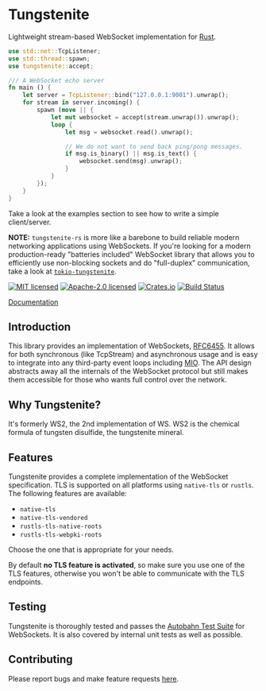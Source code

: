 # Tungstenite

Lightweight stream-based WebSocket implementation for [Rust](https://www.rust-lang.org/).

```rust
use std::net::TcpListener;
use std::thread::spawn;
use tungstenite::accept;

/// A WebSocket echo server
fn main () {
    let server = TcpListener::bind("127.0.0.1:9001").unwrap();
    for stream in server.incoming() {
        spawn (move || {
            let mut websocket = accept(stream.unwrap()).unwrap();
            loop {
                let msg = websocket.read().unwrap();

                // We do not want to send back ping/pong messages.
                if msg.is_binary() || msg.is_text() {
                    websocket.send(msg).unwrap();
                }
            }
        });
    }
}
```

Take a look at the examples section to see how to write a simple client/server.

**NOTE:** `tungstenite-rs` is more like a barebone to build reliable modern networking applications
using WebSockets. If you're looking for a modern production-ready "batteries included" WebSocket
library that allows you to efficiently use non-blocking sockets and do "full-duplex" communication,
take a look at [`tokio-tungstenite`](https://github.com/snapview/tokio-tungstenite).

[![MIT licensed](https://img.shields.io/badge/License-MIT-blue.svg)](./LICENSE-MIT)
[![Apache-2.0 licensed](https://img.shields.io/badge/License-Apache%202.0-blue.svg)](./LICENSE-APACHE)
[![Crates.io](https://img.shields.io/crates/v/tungstenite.svg?maxAge=2592000)](https://crates.io/crates/tungstenite)
[![Build Status](https://github.com/snapview/tungstenite-rs/actions/workflows/ci.yml/badge.svg)](https://github.com/snapview/tungstenite-rs/actions)

[Documentation](https://docs.rs/tungstenite)

Introduction
------------
This library provides an implementation of WebSockets,
[RFC6455](https://tools.ietf.org/html/rfc6455). It allows for both synchronous (like TcpStream)
and asynchronous usage and is easy to integrate into any third-party event loops including
[MIO](https://github.com/tokio-rs/mio). The API design abstracts away all the internals of the
WebSocket protocol but still makes them accessible for those who wants full control over the
network.

Why Tungstenite?
----------------

It's formerly WS2, the 2nd implementation of WS. WS2 is the chemical formula of
tungsten disulfide, the tungstenite mineral.

Features
--------

Tungstenite provides a complete implementation of the WebSocket specification.
TLS is supported on all platforms using `native-tls` or `rustls`. The following
features are available:

* `native-tls`
* `native-tls-vendored`
* `rustls-tls-native-roots`
* `rustls-tls-webpki-roots`

Choose the one that is appropriate for your needs.

By default **no TLS feature is activated**, so make sure you use one of the TLS features,
otherwise you won't be able to communicate with the TLS endpoints.

Testing
-------

Tungstenite is thoroughly tested and passes the [Autobahn Test Suite](https://github.com/crossbario/autobahn-testsuite) for
WebSockets. It is also covered by internal unit tests as well as possible.

Contributing
------------

Please report bugs and make feature requests [here](https://github.com/snapview/tungstenite-rs/issues).
